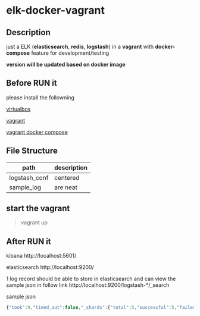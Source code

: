 # elk-docker-vagrant

## Description

just a ELK (<b>elasticsearch</b>, <b>redis</b>, <b>logstash</b>) in a <b>vagrant</b> with <b>docker-compose</b> feature for development/testing

<b>version will be updated based on docker image</b>

## Before RUN it

please install the followning

<a href="https://www.virtualbox.org/wiki/Downloads">virtualbox</a>

<a href="https://www.vagrantup.com/downloads.html">vagrant</a>

<a href="https://github.com/leighmcculloch/vagrant-docker-compose">vagrant docker compose</a>

## File Structure

| path	        	| description           				| 
| -----------------	|---------------------------------------| 
| logstash_conf     | centered      						|
| sample_log 		| are neat      						|


## start the vagrant

> vagrant up

## After RUN it

kibana
http://localhost:5601/

elasticsearch
http://localhost:9200/

1 log record should be able to store in elasticsearch and can view the sample json in follow link
http://localhost:9200/logstash-*/_search


sample json

```javascript
{"took":9,"timed_out":false,"_shards":{"total":5,"successful":5,"failed":0},"hits":{"total":1,"max_score":1.0,"hits":[{"_index":"logstash-2016.12.23","_type":"logs","_id":"75fa1b3824dd6e70989a1aac8112ec8ac7eddf83","_score":1.0,"_source":{"path":"/home/sample_log/hello.log","@timestamp":"2016-12-23T13:00:45.913Z","@uuid":"4f2907b2-fc3a-4e76-926c-74bcdf2adc8a","@version":"1","host":"c06e21c02c1c","fingerprint":"75fa1b3824dd6e70989a1aac8112ec8ac7eddf83","message":"hello, see it becoz u make it","tags":[]}}]}}
```


